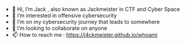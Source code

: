 - 👋 Hi, I’m Jack , also known as Jackmeister in CTF and Cyber Space
- 👀 I’m interested in offensive cybersecurity
- 🌱 I’m on my cybersecurity journey that leads to somewhere
- 💞️ I’m looking to collaborate on anyone
- 📫 How to reach me :
https://j4ckmeister.github.io/whoami

<!---
J4CKMEISTER/J4CKMEISTER is a ✨ special ✨ repository because its `README.md` (this file) appears on your GitHub profile.
You can click the Preview link to take a look at your changes.
--->
